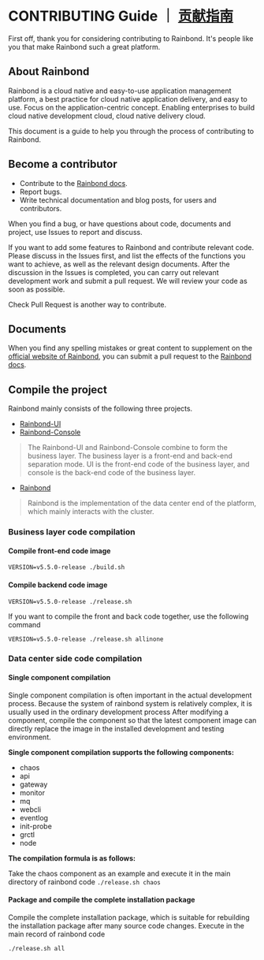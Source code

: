 # CONTRIBUTING Guide ｜ [贡献指南](https://rainbond.io/docs/contribution)

First off, thank you for considering contributing to Rainbond. It's people like you that make Rainbond such a great platform.

## About Rainbond

Rainbond is a cloud native and easy-to-use application management platform, a best practice for cloud native application delivery, and easy to use. Focus on the application-centric concept. Enabling enterprises to build cloud native development cloud, cloud native delivery cloud.

This document is a guide to help you through the process of contributing to Rainbond.

## Become a contributor


* Contribute to the [Rainbond docs](https://github.com/goodrain/rainbond-docs).
* Report bugs.
* Write technical documentation and blog posts, for users and contributors.



When you find a bug, or have questions about code, documents and project, use Issues to report and discuss.

If you want to add some features to Rainbond and contribute relevant code. Please discuss in the Issues first, and list the effects of the functions you want to achieve, as well as the relevant design documents. After the discussion in the Issues is completed, you can carry out relevant development work and submit a pull request. We will review your code as soon as possible.

Check Pull Request is another way to contribute.

## Documents

When you find any spelling mistakes or great content to supplement on the [official website of Rainbond](https://www.rainbond.io/), you can submit a pull request to the [Rainbond docs](https://github.com/goodrain/rainbond-docs).

## Compile the project
Rainbond mainly consists of the following three projects.

- [Rainbond-UI](https://github.com/goodrain/rainbond-ui)
- [Rainbond-Console](https://github.com/goodrain/rainbond-console)

> The Rainbond-UI and Rainbond-Console combine to form the business layer. The business layer is a front-end and back-end separation mode. UI is the front-end code of the business layer, and console is the back-end code of the business layer.

- [Rainbond](https://github.com/goodrain/rainbond-console)

> Rainbond is the implementation of the data center end of the platform, which mainly interacts with the cluster.

### Business layer code compilation

#### Compile front-end code image
```
VERSION=v5.5.0-release ./build.sh
```

#### Compile backend code image

```
VERSION=v5.5.0-release ./release.sh
```

If you want to compile the front and back code together, use the following command

```
VERSION=v5.5.0-release ./release.sh allinone
```

### Data center side code compilation

#### Single component compilation
Single component compilation is often important in the actual development process. Because the system of rainbond system is relatively complex, it is usually used in the ordinary development process
After modifying a component, compile the component so that the latest component image can directly replace the image in the installed development and testing environment.

**Single component compilation supports the following components:**

- chaos
- api
- gateway
- monitor
- mq
- webcli
- eventlog
- init-probe
- grctl
- node

**The compilation formula is as follows:**

Take the chaos component as an example and execute it in the main directory of rainbond code
```./release.sh chaos```
#### Package and compile the complete installation package

Compile the complete installation package, which is suitable for rebuilding the installation package after many source code changes. Execute in the main record of rainbond code

```./release.sh all```
